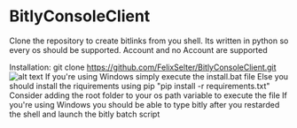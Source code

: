 # BitlyConsoleClient
Clone the repository to create bitlinks from you shell. Its written in python so every os should be supported. Account and no Account are supported

Installation:
git clone https://github.com/FelixSelter/BitlyConsoleClient.git
![alt text](https://imgur.com/a/vauSww7)
If you're using Windows simply execute the install.bat file
Else you should install the riquirements using pip "pip install -r requirements.txt"
Consider adding the root folder to your os path variable to execute the file
If you're using Windows you should be able to type bitly after you restarded the shell and launch the bitly batch script
